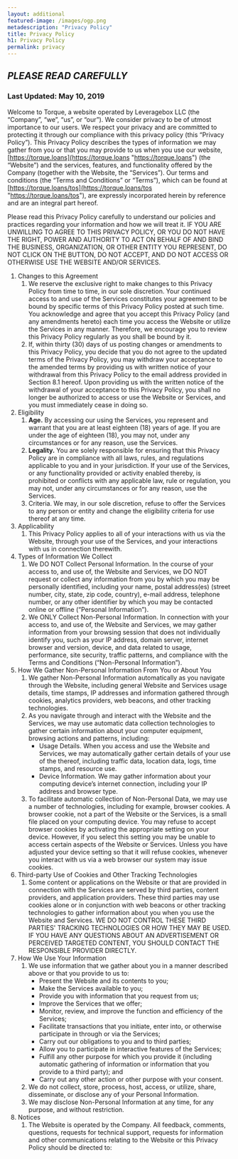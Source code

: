 ```yaml
---
layout: additional
featured-image: /images/ogp.png
metadescription: "Privacy Policy"
title: Privacy Policy
h1: Privacy Policy
permalink: privacy
---
```



## ***PLEASE READ CAREFULLY***

### Last Updated: May 10, 2019

Welcome to Torque, a website operated by Leveragebox LLC (the “Company”, “we”, “us”, or “our”).  We consider privacy to be of utmost importance to our users.  We respect your privacy and are committed to protecting it through our compliance with this privacy policy (this “Privacy Policy”).  This Privacy Policy describes the types of information we may gather from you or that you may provide to us when you use our website, [https://torque.loans](https://torque.loans "https://torque.loans") (the “Website”) and the services, features, and functionality offered by the Company (together with the Website, the “Services”).  Our terms and conditions (the “Terms and Conditions” or “Terms”), which can be found at [https://torque.loans/tos](https://torque.loans/tos "https://torque.loans/tos"), are expressly incorporated herein by reference and are an integral part hereof.

Please read this Privacy Policy carefully to understand our policies and practices regarding your information and how we will treat it.  IF YOU ARE UNWILLING TO AGREE TO THIS PRIVACY POLICY, OR YOU DO NOT HAVE THE RIGHT, POWER AND AUTHORITY TO ACT ON BEHALF OF AND BIND THE BUSINESS, ORGANIZATION, OR OTHER ENTITY YOU REPRESENT, DO NOT CLICK ON THE BUTTON, DO NOT ACCEPT, AND DO NOT ACCESS OR OTHERWISE USE THE WEBSITE AND/OR SERVICES.

1. Changes to this Agreement
    1. We reserve the exclusive right to make changes to this Privacy Policy from time to time, in our sole discretion.  Your continued access to and use of the Services constitutes your agreement to be bound by specific terms of this Privacy Policy posted at such time.  You acknowledge and agree that you accept this Privacy Policy (and any amendments hereto) each time you access the Website or utilize the Services in any manner.  Therefore, we encourage you to review this Privacy Policy regularly as you shall be bound by it.
    2. If, within thirty (30) days of us posting changes or amendments to this Privacy Policy, you decide that you do not agree to the updated terms of the Privacy Policy, you may withdraw your acceptance to the amended terms by providing us with written notice of your withdrawal from this Privacy Policy to the email address provided in Section 8.1 hereof. Upon providing us with the written notice of the withdrawal of your acceptance to this Privacy Policy, you shall no longer be authorized to access or use the Website or Services, and you must immediately cease in doing so.
2. Eligibility
    1. **Age.**  By accessing our using the Services, you represent and warrant that you are at least eighteen (18) years of age.  If you are under the age of eighteen (18), you may not, under any circumstances or for any reason, use the Services.
    2. **Legality.**  You are solely responsible for ensuring that this Privacy Policy are in compliance with all laws, rules, and regulations applicable to you and in your jurisdiction.  If your use of the Services, or any functionality provided or activity enabled thereby, is prohibited or conflicts with any applicable law, rule or regulation, you may not, under any circumstances or for any reason, use the Services.
    3. Criteria.  We may, in our sole discretion, refuse to offer the Services to any person or entity and change the eligibility criteria for use thereof at any time.
3. Applicability
    1. This Privacy Policy applies to all of your interactions with us via the Website, through your use of the Services, and your interactions with us in connection therewith.
4. Types of Information We Collect
    1. We DO NOT Collect Personal Information.  In the course of your access to, and use of, the Website and Services, we DO NOT request or collect any information from you by which you may be personally identified, including your name, postal address(es) (street number, city, state, zip code, country), e-mail address, telephone number, or any other identifier by which you may be contacted online or offline (“Personal Information”).
    2. We ONLY Collect Non-Personal Information.  In connection with your access to, and use of, the Website and Services, we may gather information from your browsing session that does not individually identify you, such as your IP address, domain server, internet browser and version, device, and data related to usage, performance, site security, traffic patterns, and compliance with the Terms and Conditions (“Non-Personal Information”).
5. How We Gather Non-Personal Information From You or About You
    1. We gather Non-Personal Information automatically as you navigate through the Website, including general Website and Services usage details, time stamps, IP addresses and information gathered through cookies, analytics providers, web beacons, and other tracking technologies.
    2. As you navigate through and interact with the Website and the Services, we may use automatic data collection technologies to gather certain information about your computer equipment, browsing actions and patterns, including:
        * Usage Details. When you access and use the Website and Services, we may automatically gather certain details of your use of the  thereof, including traffic data, location data, logs, time stamps, and resource use.
        * Device Information. We may gather information about your computing device’s internet connection, including your IP address and browser type.
    3. To facilitate automatic collection of Non-Personal Data, we may use a number of technologies, including for example, browser cookies.  A browser cookie, not a part of the Website or the Services, is a small file placed on your computing device.  You may refuse to accept browser cookies by activating the appropriate setting on your device.  However, if you select this setting you may be unable to access certain aspects of the Website or Services.  Unless you have adjusted your device setting so that it will refuse cookies, whenever you interact with us via a web browser our system may issue cookies.
6. Third-party Use of Cookies and Other Tracking Technologies
    1. Some content or applications on the Website or that are provided in connection with the Services are served by third parties, content providers, and application providers.  These third parties may use cookies alone or in conjunction with web beacons or other tracking technologies to gather information about you when you use the Website and Services.  WE DO NOT CONTROL THESE THIRD PARTIES' TRACKING TECHNOLOGIES OR HOW THEY MAY BE USED.  IF YOU HAVE ANY QUESTIONS ABOUT AN ADVERTISEMENT OR PERCEIVED TARGETED CONTENT, YOU SHOULD CONTACT THE RESPONSIBLE PROVIDER DIRECTLY.
7. How We Use Your Information
    1. We use information that we gather about you in a manner described above or that you provide to us to:
        * Present the Website and its contents to you;
        * Make the Services available to you;
        * Provide you with information that you request from us;
        * Improve the Services that we offer;
        * Monitor, review, and improve the function and efficiency of the Services;
        * Facilitate transactions that you initiate, enter into, or otherwise participate in through or via the Services;
        * Carry out our obligations to you and to third parties;
        * Allow you to participate in interactive features of the Services;
        * Fulfill any other purpose for which you provide it (including automatic gathering of information or information that you provide to a third party); and
        * Carry out any other action or other purpose with your consent.
    2. We do not collect, store, process, host, access, or utilize, share, disseminate, or disclose any of your Personal Information.
    3. We may disclose Non-Personal Information at any time, for any purpose, and without restriction.
8. Notices
    1. The Website is operated by the Company.  All feedback, comments, questions, requests for technical support, requests for information and other communications relating to the Website or this Privacy Policy should be directed to:
